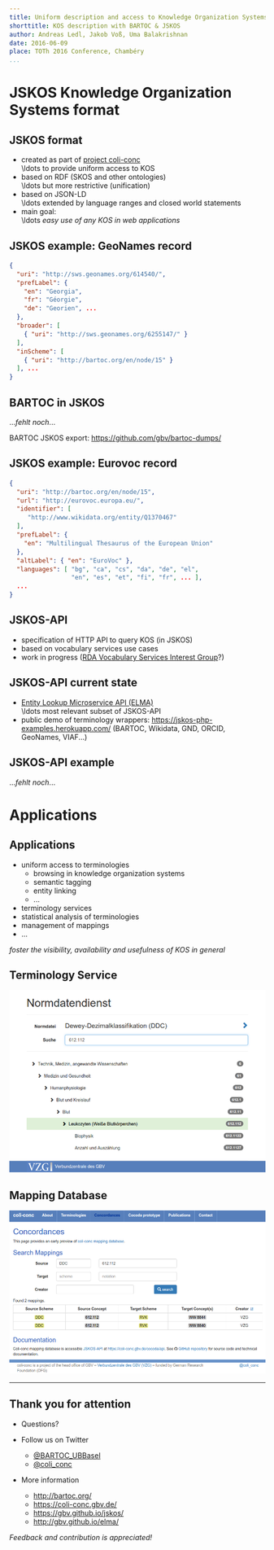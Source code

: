 ```yaml
---
title: Uniform description and access to Knowledge Organization Systems with BARTOC and JSKOS
shorttitle: KOS description with BARTOC & JSKOS 
author: Andreas Ledl, Jakob Voß, Uma Balakrishnan
date: 2016-06-09
place: TOTh 2016 Conference, Chambéry
...
```



# JSKOS Knowledge Organization Systems format

## JSKOS format

* created as part of [project coli-conc](https://coli-conc.gbv.de/)\
  \ldots to provide uniform access to KOS
* based on RDF (SKOS and other ontologies)\
  \ldots but more restrictive (unification)
* based on JSON-LD\
  \ldots extended by language ranges and closed world statements
* main goal:\
  \ldots _easy use of any KOS in web applications_

## JSKOS example: GeoNames record

~~~json
{
  "uri": "http://sws.geonames.org/614540/",
  "prefLabel": {
    "en": "Georgia", 
    "fr": "Géorgie", 
    "de": "Georien", ...
  },
  "broader": [ 
    { "uri": "http://sws.geonames.org/6255147/" } 
  ],
  "inScheme": [ 
    { "uri": "http://bartoc.org/en/node/15" }
  ], ...
}
~~~

## BARTOC in JSKOS

...*fehlt noch*...

BARTOC JSKOS export: <https://github.com/gbv/bartoc-dumps/>

## JSKOS example: Eurovoc record

~~~json
{
  "uri": "http://bartoc.org/en/node/15",
  "url": "http://eurovoc.europa.eu/",
  "identifier": [ 
     "http://www.wikidata.org/entity/Q1370467" 
  ],
  "prefLabel": {
    "en": "Multilingual Thesaurus of the European Union"
  },
  "altLabel": { "en": "EuroVoc" },
  "languages": [ "bg", "ca", "cs", "da", "de", "el",
                 "en", "es", "et", "fi", "fr", ... ],
  ...
}
~~~

## JSKOS-API

* specification of HTTP API to query KOS (in JSKOS)
* based on vocabulary services use cases
* work in progress ([RDA Vocabulary Services Interest Group](https://rd-alliance.org/groups/interest-groups)?)

## JSKOS-API current state

* [Entity Lookup Microservice API (ELMA)](http://gbv.github.io/elma/)\
  \ldots most relevant subset of JSKOS-API
* public demo of terminology wrappers: 
  <https://jskos-php-examples.herokuapp.com/>
  (BARTOC, Wikidata, GND, ORCID, GeoNames, VIAF...)

## JSKOS-API example

...*fehlt noch*...

# Applications

## Applications

* uniform access to terminologies
    * browsing in knowledge organization systems
    * semantic tagging 
    * entity linking
    * ...
* terminology services
* statistical analysis of terminologies
* management of mappings
* ...

*foster the visibility, availability and usefulness of KOS in general*

## Terminology Service 

![](screenshot-normdatenservice-ddc.png)

## Mapping Database

![](mapping-db-screenshot.png)

---

## Thank you for attention

* Questions?

* Follow us on Twitter
    * [\@BARTOC_UBBasel](http://twitter.com/BARTOC_UBBasel)
    * [\@coli_conc](http://twitter.com/coli_conc)

* More information

    * <http://bartoc.org/>
    * <https://coli-conc.gbv.de/>
    * <https://gbv.github.io/jskos/>
    * <http://gbv.github.io/elma/>

*Feedback and contribution is appreciated!*

